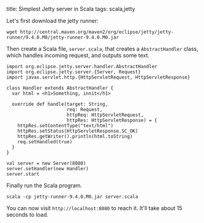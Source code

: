 title: Simplest Jetty server in Scala
tags: scala,jetty

Let's first download the jetty runner:

    wget http://central.maven.org/maven2/org/eclipse/jetty/jetty-runner/9.4.0.M0/jetty-runner-9.4.0.M0.jar

Then create a Scala file, `server.scala`, that creates a `AbstractHandler` class, which handles incoming request, and outputs some text.

    import org.eclipse.jetty.server.handler.AbstractHandler
    import org.eclipse.jetty.server.{Server, Request}
    import javax.servlet.http.{HttpServletRequest, HttpServletResponse}
    
    class Handler extends AbstractHandler {
      var html = <h1>Something, innit</h1>
    
      override def handle(target: String,
                          req: Request,
                          httpReq: HttpServletRequest,
                          httpRes: HttpServletResponse) = {
        httpRes.setContentType("text/html")
        httpRes.setStatus(HttpServletResponse.SC_OK)
        httpRes.getWriter().println(html.toString)
        req.setHandled(true)
      }
    }
    
    val server = new Server(8080)
    server.setHandler(new Handler)
    server.start

Finally run the Scala program.

    scala -cp jetty-runner-9.4.0.M0.jar server.scala

You can now visit `http://localhost:8080` to reach it. It'll take about 15 seconds to load.
